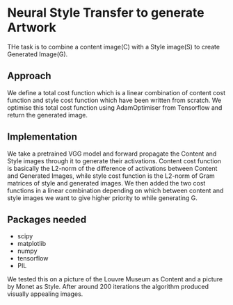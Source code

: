 # Neural Style Transfer to generate Artwork

THe task is to combine a content image(C) with a Style image(S) to create Generated Image(G). 

## Approach

We define a total cost function which is a linear combination of content cost function and style cost function which have been written from scratch. We optimise this total cost function using AdamOptimiser from Tensorflow and return the generated image.

## Implementation

We take a pretrained VGG model and forward propagate the Content and Style images through it to generate their activations. Content cost function is basically the L2-norm of the difference of activations between Content and Generated Images, while style cost function is the L2-norm of Gram matrices of style and generated images. We then added the two cost functions in a linear combination depending on which between content and style images we want to give higher priority to while generating G.

## Packages needed

- scipy
- matplotlib
- numpy
- tensorflow
- PIL

We tested this on a picture of the Louvre Museum as Content and a picture by Monet as Style. After around 200 iterations the algorithm produced visually appealing images.